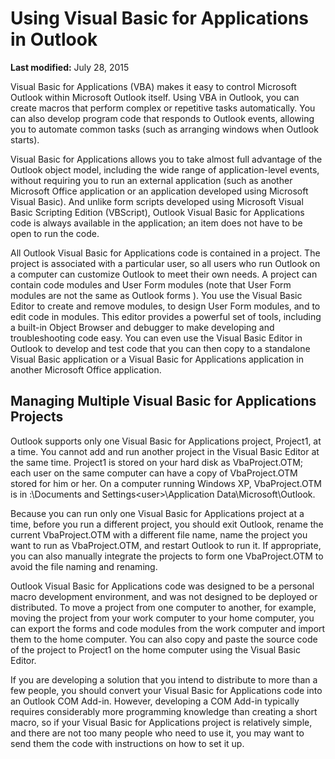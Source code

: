 
# Using Visual Basic for Applications in Outlook

 **Last modified:** July 28, 2015

Visual Basic for Applications (VBA) makes it easy to control Microsoft Outlook within Microsoft Outlook itself. Using VBA in Outlook, you can create macros that perform complex or repetitive tasks automatically. You can also develop program code that responds to Outlook events, allowing you to automate common tasks (such as arranging windows when Outlook starts).

Visual Basic for Applications allows you to take almost full advantage of the Outlook object model, including the wide range of application-level events, without requiring you to run an external application (such as another Microsoft Office application or an application developed using Microsoft Visual Basic). And unlike form scripts developed using Microsoft Visual Basic Scripting Edition (VBScript), Outlook Visual Basic for Applications code is always available in the application; an item does not have to be open to run the code.

All Outlook Visual Basic for Applications code is contained in a project. The project is associated with a particular user, so all users who run Outlook on a computer can customize Outlook to meet their own needs. A project can contain code modules and User Form modules (note that User Form modules are not the same as Outlook forms ).
You use the Visual Basic Editor to create and remove modules, to design User Form modules, and to edit code in modules. This editor provides a powerful set of tools, including a built-in Object Browser and debugger to make developing and troubleshooting code easy. You can even use the Visual Basic Editor in Outlook to develop and test code that you can then copy to a standalone Visual Basic application or a Visual Basic for Applications application in another Microsoft Office application.

## Managing Multiple Visual Basic for Applications Projects

Outlook supports only one Visual Basic for Applications project, Project1, at a time. You cannot add and run another project in the Visual Basic Editor at the same time. Project1 is stored on your hard disk as VbaProject.OTM; each user on the same computer can have a copy of VbaProject.OTM stored for him or her. On a computer running Windows XP, VbaProject.OTM is in <drive>:\Documents and Settings\<user>\Application Data\Microsoft\Outlook.

Because you can run only one Visual Basic for Applications project at a time, before you run a different project, you should exit Outlook, rename the current VbaProject.OTM with a different file name, name the project you want to run as VbaProject.OTM, and restart Outlook to run it. If appropriate, you can also manually integrate the projects to form one VbaProject.OTM to avoid the file naming and renaming.

Outlook Visual Basic for Applications code was designed to be a personal macro development environment, and was not designed to be deployed or distributed. To move a project from one computer to another, for example, moving the project from your work computer to your home computer, you can export the forms and code modules from the work computer and import them to the home computer. You can also copy and paste the source code of the project to Project1 on the home computer using the Visual Basic Editor.

If you are developing a solution that you intend to distribute to more than a few people, you should convert your Visual Basic for Applications code into an Outlook COM Add-in. However, developing a COM Add-in typically requires considerably more programming knowledge than creating a short macro, so if your Visual Basic for Applications project is relatively simple, and there are not too many people who need to use it, you may want to send them the code with instructions on how to set it up.

